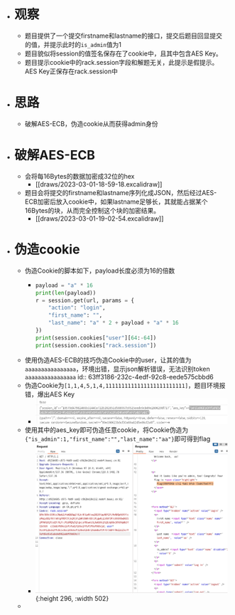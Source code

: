 - # 观察
	- 题目提供了一个提交firstname和lastname的接口，提交后题目回显提交的值，并提示此时的`is_admin`值为1
	- 题目貌似将session的值签名保存在了cookie中，且其中包含AES Key。
	- 题目提示cookie中的rack.session字段和解题无关，此提示是假提示。AES Key正保存在rack.session中
- # 思路
	- 破解AES-ECB，伪造cookie从而获得admin身份
- # 破解AES-ECB
	- 会将每16Bytes的数据加密成32位的hex
		- [[draws/2023-03-01-18-59-18.excalidraw]]
	- 题目会将提交的firstname和lastname序列化成JSON，然后经过AES-ECB加密后放入cookie中，如果lastname足够长，其就能占据某个16Bytes的块，从而完全控制这个块的加密结果。
		- [[draws/2023-03-01-19-02-54.excalidraw]]
- # 伪造cookie
	- 伪造Cookie的脚本如下，payload长度必须为16的倍数
		- ```python
		  payload = "a" * 16
		  print(len(payload))
		  r = session.get(url, params = {
		      "action": "login",
		      "first_name": "",
		      "last_name": "a" * 2 + payload + "a" * 16
		  })
		  print(session.cookies["user"][64:-64])
		  print(session.cookies["rack.session"])
		  ```
	- 使用伪造AES-ECB的技巧伪造Cookie中的user，让其的值为`aaaaaaaaaaaaaaaa`，环境出错，显示json解析错误，无法识别token `aaaaaaaaaaaaaaaa`
	  id:: 63ff3186-232c-4edf-92c8-eede575cbbd6
	- 伪造Cookie为`[1,1,4,5,1,4,1111111111111111111111111]`，题目环境报错，爆出AES Key
		- ![image.png](../assets/image_1677668920573_0.png)
	- 使用其中的aes_key即可伪造任意cookie，将Cookie伪造为`{"is_admin":1,"first_name":"","last_name":"aa"}`即可得到flag
		- ![image.png](../assets/image_1677669305375_0.png){:height 296, :width 502}
	-